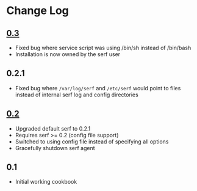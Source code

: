 Change Log
==========

[0.3](https://github.com/bbaugher/serf/issues?milestone=2&state=closed)
-----

 * Fixed bug where service script was using /bin/sh instead of /bin/bash
 * Installation is now owned by the serf user

0.2.1
-----

 * Fixed bug where `/var/log/serf` and `/etc/serf` would point to files instead of internal serf log and config directories

[0.2](https://github.com/bbaugher/serf/issues?milestone=1&state=closed)
-----

 * Upgraded default serf to 0.2.1
 * Requires serf >= 0.2 (config file support)
 * Switched to using config file instead of specifying all options
 * Gracefully shutdown serf agent

0.1
---

 * Initial working cookbook